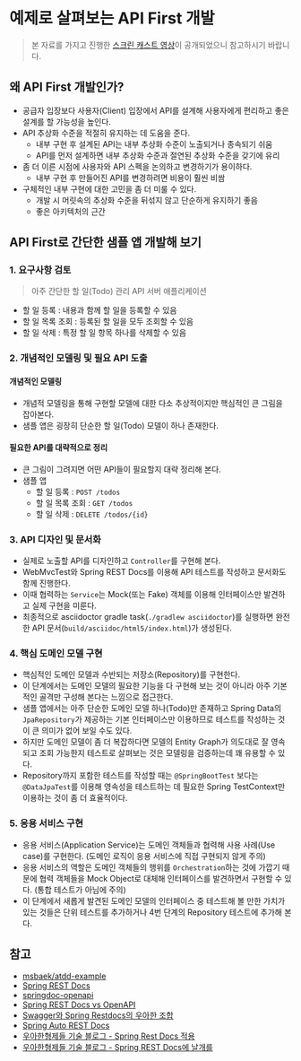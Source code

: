 # 예제로 살펴보는 API First 개발

> 본 자료를 가지고 진행한 [스크린 캐스트 영상](https://youtu.be/1sTYV1hbzVU)이 공개되었으니 참고하시기 바랍니다.

## 왜 API First 개발인가?

- 공급자 입장보다 사용자(Client) 입장에서 API를 설계해 사용자에게 편리하고 좋은 설계를 할 가능성을 높인다.
- API 추상화 수준을 적절히 유지하는 데 도움을 준다.
  - 내부 구현 후 설계된 API는 내부 추상화 수준이 노출되거나 종속되기 쉬움
  - API를 먼저 설계하면 내부 추상화 수준과 절연된 추상화 수준을 갖기에 유리
- 좀 더 이른 시점에 사용자와 API 스펙을 논의하고 변경하기가 용이하다.
  - 내부 구현 후 만들어진 API를 변경하려면 비용이 훨씬 비쌈
- 구체적인 내부 구현에 대한 고민을 좀 더 미룰 수 있다.
  - 개발 시 머릿속의 추상화 수준을 뒤섞지 않고 단순하게 유지하기 좋음
  - 좋은 아키텍처의 근간

## API First로 간단한 샘플 앱 개발해 보기

### 1. 요구사항 검토

> 아주 간단한 할 일(Todo) 관리 API 서버 애플리케이션

- 할 일 등록 : 내용과 함께 할 일을 등록할 수 있음
- 할 일 목록 조회 : 등록된 할 일을 모두 조회할 수 있음
- 할 일 삭제 : 특정 할 일 항목 하나를 삭제할 수 있음

### 2. 개념적인 모델링 및 필요 API 도출

#### 개념적인 모델링

- 개념적 모델링을 통해 구현할 모델에 대한 다소 추상적이지만 핵심적인 큰 그림을 잡아본다.
- 샘플 앱은 굉장히 단순한 할 일(Todo) 모델이 하나 존재한다.

#### 필요한 API를 대략적으로 정리

- 큰 그림이 그려지면 어떤 API들이 필요할지 대략 정리해 본다.
- 샘플 앱
  - 할 일 등록 : `POST /todos`
  - 할 일 목록 조회 : `GET /todos`
  - 할 일 삭제 : `DELETE /todos/{id}`

### 3. API 디자인 및 문서화

- 실제로 노출할 API를 디자인하고 `Controller`를 구현해 본다.
- WebMvcTest와 Spring REST Docs를 이용해 API 테스트를 작성하고 문서화도 함께 진행한다.
- 이때 협력하는 `Service`는 Mock(또는 Fake) 객체를 이용해 인터페이스만 발견하고 실제 구현을 미룬다.
- 최종적으로 asciidoctor gradle task(`./gradlew asciidoctor`)를 실행하면 완전한 API 문서(`build/asciidoc/html5/index.html`)가 생성된다.

### 4. 핵심 도메인 모델 구현

- 핵심적인 도메인 모델과 수반되는 저장소(Repository)를 구현한다.
- 이 단계에서는 도메인 모델의 필요한 기능을 다 구현해 보는 것이 아니라 아주 기본적인 골격만 구성해 본다는 느낌으로 접근한다.
- 샘플 앱에서는 아주 단순한 도메인 모델 하나(Todo)만 존재하고 Spring Data의 `JpaRepository`가 제공하는 기본 인터페이스만 이용하므로 테스트를 작성하는 것이 큰 의미가 없어 보일 수도 있다.
- 하지만 도메인 모델이 좀 더 복잡하다면 모델의 Entity Graph가 의도대로 잘 영속되고 조회 가능한지 테스트로 살펴보는 것은 모델링을 검증하는데 꽤 유용할 수 있다.
- Repository까지 포함한 테스트를 작성할 때는 `@SpringBootTest` 보다는 `@DataJpaTest`를 이용해 영속성을 테스트하는 데 필요한 Spring TestContext만 이용하는 것이 좀 더 효율적이다.

### 5. 응용 서비스 구현 

- 응용 서비스(Application Service)는 도메인 객체들과 협력해 사용 사례(Use case)를 구현한다. (도메인 로직이 응용 서비스에 직접 구현되지 않게 주의)
- 응용 서비스의 역할은 도메인 객체들의 행위를 `Orchestration`하는 것에 가깝기 때문에 협력 객체들을 Mock Object로 대체해 인터페이스를 발견하면서 구현할 수 있다. (통합 테스트가 아님에 주의)
- 이 단계에서 새롭게 발견된 도메인 모델의 인터페이스 중 테스트해 볼 만한 가치가 있는 것들은 단위 테스트를 추가하거나 4번 단계의 Repository 테스트에 추가해 본다.

## 참고

- [msbaek/atdd-example](https://github.com/msbaek/atdd-example)
- [Spring REST Docs](https://spring.io/projects/spring-restdocs)
- [springdoc-openapi](https://springdoc.org)
- [Spring REST Docs vs OpenAPI](https://www.baeldung.com/spring-rest-docs-vs-openapi)
- [Swagger와 Spring Restdocs의 우아한 조합](https://taetaetae.github.io/posts/a-combination-of-swagger-and-spring-restdocs/)
- [Spring Auto REST Docs](https://github.com/ScaCap/spring-auto-restdocs)
- [우아한형제들 기술 블로그 - Spring Rest Docs 적용](https://techblog.woowahan.com/2597/)
- [우아한형제들 기술 블로그 - Spring REST Docs에 날개를](https://techblog.woowahan.com/2678/)
